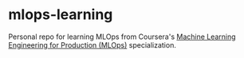 # mlops-learning

Personal repo for learning MLOps from Coursera's [Machine Learning Engineering for Production (MLOps)](https://www.coursera.org/specializations/machine-learning-engineering-for-production-mlops) specialization.
